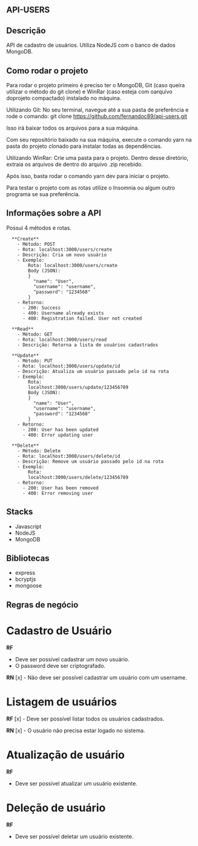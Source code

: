 ## API-USERS

## Descrição

  API de cadastro de usuários. 
  Utiliza NodeJS com o banco de dados MongoDB.

## Como rodar o projeto

  Para rodar o projeto primeiro é preciso ter o MongoDB, Git (caso queira utilizar o método do git clone) e WinRar (caso esteja com oarquivo doprojeto compactado) instalado no máquina.
  
  Utilizando Git:
  No seu terminal, navegue até a sua pasta de preferência e rode o comando: 
  git clone https://github.com/fernandoc89/api-users.git 

  Isso irá baixar todos os arquivos para a sua máquina. 
  
  Com seu repositório baixado na sua máquina, execute o comando yarn na pasta do projeto clonado para instalar todas as dependências.

  Utilizando WinRar:
  Crie uma pasta para o projeto. Dentro desse diretório, extraia os arquivos de dentro do arquivo .zip recebido.

  Após isso, basta rodar o comando yarn dev para iniciar o projeto.

  Para testar o projeto com as rotas utilize o Insomnia ou algum outro programa se sua preferência.

## Informações sobre a API
  Possui 4 métodos e rotas. 
      
      **Create** 
        - Método: POST
        - Rota: localhost:3000/users/create
        - Descrição: Cria um novo usuário
        - Exemplo:
            Rota: localhost:3000/users/create
            Body (JSON): 
            }
              "name": "User",
              "username": "username",
              "password": "1234568"
            }
        - Retorno:
          - 200: Success
          - 400: Username already exists
          - 400: Registration failed. User not created

      **Read** 
        - Método: GET
        - Rota: localhost:3000/users/read
        - Descrição: Retorna a lista de usuários cadastrados
      
      **Update** 
        - Método: PUT
        - Rota: localhost:3000/users/update/id
        - Descrição: Atualiza um usuário passado pelo id na rota
        - Exemplo:
            Rota:
            localhost:3000/users/update/123456789
            Body (JSON): 
            }
              "name": "User",
              "username": "username",
              "password": "1234568"
            } 
        - Retorno:
          - 200: User has been updated
          - 400: Error updating user

      **Delete** 
        - Método: Delete
        - Rota: localhost:3000/users/delete/id 
        - Descrição: Remove um usuário passado pelo id na rota
        - Exemplo:
            Rota:
            localhost:3000/users/delete/123456789
        - Retorno:
          - 200: User has been removed
          - 400: Error removing user
          

## Stacks
  - Javascript
  - NodeJS
  - MongoDB

## Bibliotecas

  - express
  - bcryptjs
  - mongoose

## Regras de negócio

# Cadastro de Usuário
**RF**
- Deve ser possível cadastrar um novo usuário.
- O password deve ser criptografado.

**RN**
[x] - Não deve ser possível cadastrar um usuário com um username. 

# Listagem de usuários

**RF**
[x] - Deve ser possível listar todos os usuários cadastrados.

**RN**
[x] - O usuário não precisa estar logado no sistema.

# Atualização de usuário 

**RF**
- Deve ser possível atualizar um usuário existente.

# Deleção de usuário 

**RF**
- Deve ser possível deletar um usuário existente.

